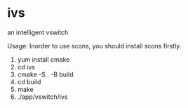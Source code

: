 # ivs
an intelligent vswitch

Usage:
Inorder to use scons, you should install scons firstly.

1. yum install cmake
2. cd ivs
3. cmake -S . -B build
4. cd build
5. make
6. ./app/vswitch/ivs

